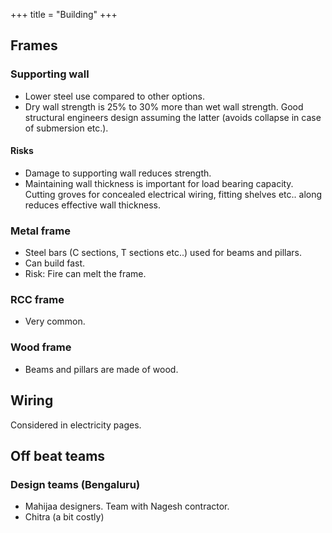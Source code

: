 +++
title = "Building"
+++

## Frames
### Supporting wall
- Lower steel use compared to other options.
- Dry wall strength is 25% to 30% more than wet wall strength. Good structural engineers design assuming the latter (avoids collapse in case of submersion etc.). 

#### Risks
- Damage to supporting wall reduces strength.
- Maintaining wall thickness is important for load bearing capacity. Cutting groves for concealed electrical wiring, fitting shelves etc.. along reduces effective wall thickness.

### Metal frame
- Steel bars (C sections, T sections etc..) used for beams and pillars. 
- Can build fast. 
- Risk: Fire can melt the frame.

### RCC frame
- Very common.

### Wood frame
- Beams and pillars are made of wood.

## Wiring
Considered in electricity pages.

## Off beat teams
### Design teams (Bengaluru)
- Mahijaa designers. Team with Nagesh contractor.
- Chitra (a bit costly)
